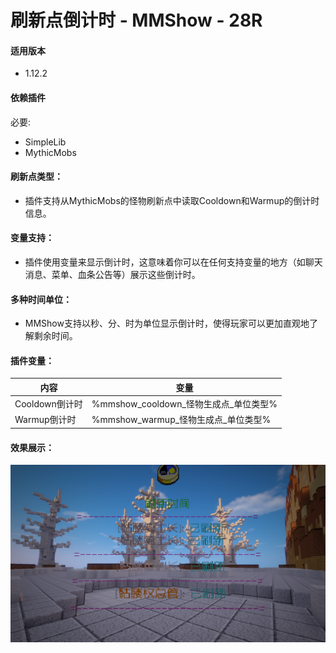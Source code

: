 # 刷新点倒计时 - MMShow - 28R

#### 适用版本

- 1.12.2

#### 依赖插件

必要:

- SimpleLib
- MythicMobs

#### 刷新点类型：

- 插件支持从MythicMobs的怪物刷新点中读取Cooldown和Warmup的倒计时信息。

#### 变量支持：

- 插件使用变量来显示倒计时，这意味着你可以在任何支持变量的地方（如聊天消息、菜单、血条公告等）展示这些倒计时。

#### 多种时间单位：

- MMShow支持以秒、分、时为单位显示倒计时，使得玩家可以更加直观地了解剩余时间。

#### 插件变量：

| 内容          | 变量                           |
|-------------|------------------------------|
| Cooldown倒计时 | %mmshow_cooldown_怪物生成点_单位类型% |
| Warmup倒计时   | %mmshow_warmup_怪物生成点_单位类型%   |

#### 效果展示：

![img.png](img/img.png)
